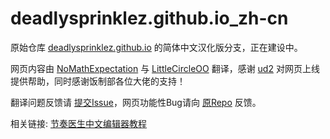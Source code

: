 # deadlysprinklez.github.io_zh-cn

原始仓库 [deadlysprinklez.github.io](https://github.com/DeadlySprinklez/deadlysprinklez.github.io) 的简体中文汉化版分支，正在建设中。

网页内容由 [NoMathExpectation](https://github.com/NoMathExpectation) 与 [LittleCircleOO](https://github.com/LittleCircleOO) 翻译，感谢 [ud2](https://github.com/sjx233) 对网页上线提供帮助，同时感谢饭制部各位大佬的支持！

翻译问题反馈请 [提交Issue](https://github.com/LittleCircleOO/deadlysprinklez.github.io_zh-cn/issues/new)，网页功能性Bug请向 [原Repo](https://github.com/DeadlySprinklez/deadlysprinklez.github.io) 反馈。

相关链接: [节奏医生中文编辑器教程](https://rd.rdlevel.cn/)
